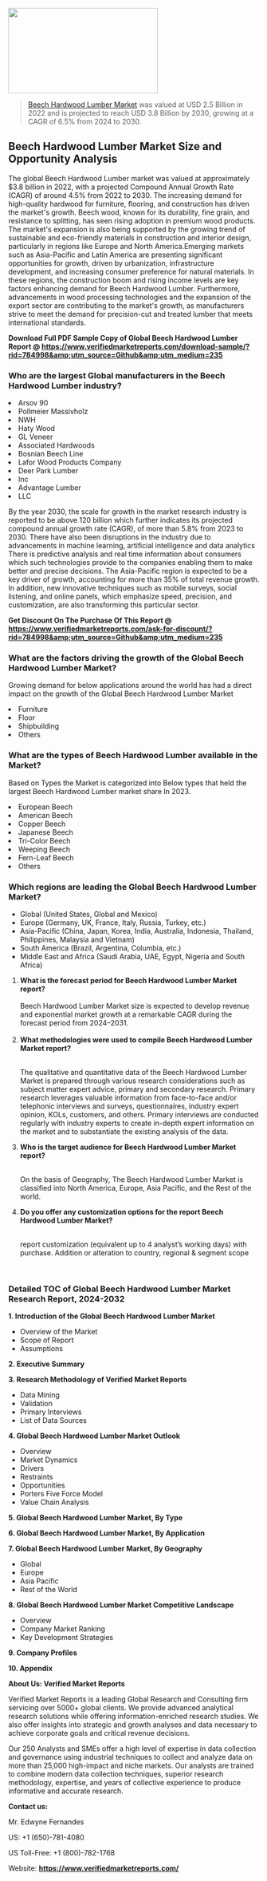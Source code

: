 <img src="https://ffe5etoiles.com/wp-content/uploads/2024/12/MST1-300x171.png" alt="" width="300" height="171" class="alignnone size-medium wp-image-20088" /><blockquote><p><p><a href="https://www.verifiedmarketreports.com/download-sample/?rid=784998&utm_source=Github&utm_medium=235" target="_blank">Beech Hardwood Lumber Market</a> was valued at USD 2.5 Billion in 2022 and is projected to reach USD 3.8 Billion by 2030, growing at a CAGR of 6.5% from 2024 to 2030.</p></blockquote><p><h2>Beech Hardwood Lumber Market Size and Opportunity Analysis</h2>The global Beech Hardwood Lumber market was valued at approximately $3.8 billion in 2022, with a projected Compound Annual Growth Rate (CAGR) of around 4.5% from 2022 to 2030. The increasing demand for high-quality hardwood for furniture, flooring, and construction has driven the market's growth. Beech wood, known for its durability, fine grain, and resistance to splitting, has seen rising adoption in premium wood products. The market's expansion is also being supported by the growing trend of sustainable and eco-friendly materials in construction and interior design, particularly in regions like Europe and North America.Emerging markets such as Asia-Pacific and Latin America are presenting significant opportunities for growth, driven by urbanization, infrastructure development, and increasing consumer preference for natural materials. In these regions, the construction boom and rising income levels are key factors enhancing demand for Beech Hardwood Lumber. Furthermore, advancements in wood processing technologies and the expansion of the export sector are contributing to the market's growth, as manufacturers strive to meet the demand for precision-cut and treated lumber that meets international standards.</p><p class=""><strong>Download Full PDF Sample Copy of Global Beech Hardwood Lumber Report @ <a href="https://www.verifiedmarketreports.com/download-sample/?rid=784998&amp;utm_source=Github&amp;utm_medium=235" target="_blank">https://www.verifiedmarketreports.com/download-sample/?rid=784998&amp;utm_source=Github&amp;utm_medium=235</a></strong></p><h3 id="" class="">Who are the largest Global manufacturers in the Beech Hardwood Lumber industry?</h3><p><li>Arsov 90</li><li> Pollmeier Massivholz</li><li> NWH</li><li> Haty Wood</li><li> GL Veneer</li><li> Associated Hardwoods</li><li> Bosnian Beech Line</li><li> Lafor Wood Products Company</li><li> Deer Park Lumber</li><li> Inc</li><li> Advantage Lumber</li><li> LLC</li></p><div class=""><div class="" dir="" data-message-author-role="" data-message-id="" data-message-model-slug=""><div class=""><div class=""><div class=""><div class="" dir="" data-message-author-role="" data-message-id="" data-message-model-slug=""><div class=""><div class=""><p>By the year 2030, the scale for growth in the market research industry is reported to be above 120 billion which further indicates its projected compound annual growth rate (CAGR), of more than 5.8% from 2023 to 2030. There have also been disruptions in the industry due to advancements in machine learning, artificial intelligence and data analytics There is predictive analysis and real time information about consumers which such technologies provide to the companies enabling them to make better and precise decisions. The Asia-Pacific region is expected to be a key driver of growth, accounting for more than 35% of total revenue growth. In addition, new innovative techniques such as mobile surveys, social listening, and online panels, which emphasize speed, precision, and customization, are also transforming this particular sector.</p><p><strong>Get Discount On The Purchase Of This Report @&nbsp; <a href="https://www.verifiedmarketreports.com/ask-for-discount/?rid=784998&amp;utm_source=Github&amp;utm_medium=235" target="_blank">https://www.verifiedmarketreports.com/ask-for-discount/?rid=784998&amp;utm_source=Github&amp;utm_medium=235</a></strong></p></div></div></div></div></div></div></div></div><h3 id="" class="">What are the factors driving the growth of the Global Beech Hardwood Lumber Market?</h3><p id="" class="">Growing demand for below applications around the world has had a direct impact on the growth of the Global Beech Hardwood Lumber Market</p><p id="" class=""><li>Furniture</li><li> Floor</li><li> Shipbuilding</li><li> Others</li></p><h3 id="" class="">What are the types of Beech Hardwood Lumber available in the Market?</h3><p id="" class="">Based on Types the Market is categorized into Below types that held the largest Beech Hardwood Lumber market share In 2023.</p><p id="" class=""><li>European Beech</li><li> American Beech</li><li> Copper Beech</li><li> Japanese Beech</li><li> Tri-Color Beech</li><li> Weeping Beech</li><li> Fern-Leaf Beech</li><li> Others</li></p><h3 id="" class="">Which regions are leading the Global Beech Hardwood Lumber Market?</h3><ul><li>Global (United States, Global and Mexico)</li><li>Europe (Germany, UK, France, Italy, Russia, Turkey, etc.)</li><li>Asia-Pacific (China, Japan, Korea, India, Australia, Indonesia, Thailand, Philippines, Malaysia and Vietnam)</li><li>South America (Brazil, Argentina, Columbia, etc.)</li><li>Middle East and Africa (Saudi Arabia, UAE, Egypt, Nigeria and South Africa)</li></ul><p><ol><li><strong>What is the forecast period for Beech Hardwood Lumber Market report?<br /></strong><br /><span data-sheets-root="1" data-sheets-value="{&quot;1&quot;:2,&quot;2&quot;:&quot;XXXX size is expected to develop revenue and exponential market growth at a remarkable CAGR during the forecast period from 2024&ndash;2030.&quot;}" data-sheets-userformat="{&quot;2&quot;:12674,&quot;4&quot;:{&quot;1&quot;:2,&quot;2&quot;:16776960},&quot;10&quot;:2,&quot;11&quot;:0,&quot;15&quot;:&quot;Arial&quot;,&quot;16&quot;:12}">Beech Hardwood Lumber Market size is expected to develop revenue and exponential market growth at a remarkable CAGR during the forecast period from 2024&ndash;2031.</span><br /><br /></li><li><strong>What methodologies were used to compile Beech Hardwood Lumber Market report?<br /><br /></strong><p>The qualitative and quantitative data of the&nbsp;Beech Hardwood Lumber Market is prepared through various research considerations such as subject matter expert advice, primary and secondary research. Primary research leverages valuable information from face-to-face and/or telephonic interviews and surveys, questionnaires, industry expert opinion, KOLs, customers, and others. Primary interviews are conducted regularly with industry experts to create in-depth expert information on the market and to substantiate the existing analysis of the data.&nbsp;</p></li><li><strong>Who is the target audience for Beech Hardwood Lumber Market report?<br /><br /></strong><p>On the basis of Geography, The&nbsp;Beech Hardwood Lumber Market is classified into North America, Europe, Asia Pacific, and the Rest of the world.</p></li><li><strong>Do you offer any customization options for the report Beech Hardwood Lumber Market?<br /><br /></strong><p>report customization (equivalent up to 4 analyst&rsquo;s working days) with purchase. Addition or alteration to country, regional &amp; segment scope</p><p>&nbsp;</p></li></ol></p><h3 id="" class="">Detailed TOC of Global Beech Hardwood Lumber Market Research Report, 2024-2032</h3><p id="" class=""><strong>1. Introduction of the Global Beech Hardwood Lumber Market</strong></p><ul><li>Overview of the Market</li><li>Scope of Report</li><li>Assumptions</li></ul><p id="" class=""><strong>2. Executive Summary</strong></p><p id="" class=""><strong>3. Research Methodology of&nbsp;Verified Market Reports</strong></p><ul><li>Data Mining</li><li>Validation</li><li>Primary Interviews</li><li>List of Data Sources</li></ul><p id="" class=""><strong>4. Global Beech Hardwood Lumber Market Outlook</strong></p><ul><li>Overview</li><li>Market Dynamics</li><li>Drivers</li><li>Restraints</li><li>Opportunities</li><li>Porters Five Force Model</li><li>Value Chain Analysis</li></ul><p id="" class=""><strong>5. Global Beech Hardwood Lumber Market, By&nbsp;Type</strong></p><p id="" class=""><strong>6. Global Beech Hardwood Lumber Market, By Application</strong></p><p id="" class=""><strong>7. Global Beech Hardwood Lumber Market, By Geography</strong></p><ul><li>Global</li><li>Europe</li><li>Asia Pacific</li><li>Rest of the World</li></ul><p id="" class=""><strong>8. Global Beech Hardwood Lumber Market Competitive Landscape</strong></p><ul><li>Overview</li><li>Company Market Ranking</li><li>Key Development Strategies</li></ul><p id="" class=""><strong>9. Company Profiles</strong></p><p id="" class=""><strong>10. Appendix</strong></p><p id="" class=""><strong>About Us: Verified Market Reports</strong></p><p id="" class="">Verified Market Reports is a leading Global Research and Consulting firm servicing over 5000+ global clients. We provide advanced analytical research solutions while offering information-enriched research studies. We also offer insights into strategic and growth analyses and data necessary to achieve corporate goals and critical revenue decisions.</p><p id="" class="">Our 250 Analysts and SMEs offer a high level of expertise in data collection and governance using industrial techniques to collect and analyze data on more than 25,000 high-impact and niche markets. Our analysts are trained to combine modern data collection techniques, superior research methodology, expertise, and years of collective experience to produce informative and accurate research.</p><p id="" class=""><strong>Contact us:</strong></p><p id="" class="">Mr. Edwyne Fernandes</p><p id="" class="">US: +1 (650)-781-4080</p><p id="" class="">US Toll-Free: +1 (800)-782-1768</p><p id="" class="">Website: <a target="" data-test-app-aware-link=""><strong>https://www.verifiedmarketreports.com/</strong></a></p>
